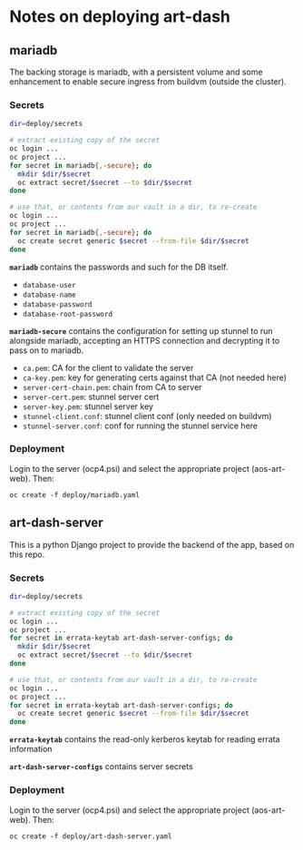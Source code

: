 # Notes on deploying art-dash

## mariadb

The backing storage is mariadb, with a persistent volume and some enhancement
to enable secure ingress from buildvm (outside the cluster).

### Secrets

```bash
dir=deploy/secrets

# extract existing copy of the secret
oc login ...
oc project ...
for secret in mariadb{,-secure}; do
  mkdir $dir/$secret
  oc extract secret/$secret --to $dir/$secret
done

# use that, or contents from our vault in a dir, to re-create
oc login ...
oc project ...
for secret in mariadb{,-secure}; do
  oc create secret generic $secret --from-file $dir/$secret
done
```

**`mariadb`** contains the passwords and such for the DB itself.

* `database-user`
* `database-name`
* `database-password`
* `database-root-password`

**`mariadb-secure`** contains the configuration for setting up stunnel to run
alongside mariadb, accepting an HTTPS connection and decrypting it to pass on
to mariadb.

* `ca.pem`: CA for the client to validate the server
* `ca-key.pem`: key for generating certs against that CA (not needed here)
* `server-cert-chain.pem`: chain from CA to server
* `server-cert.pem`: stunnel server cert
* `server-key.pem`: stunnel server key
* `stunnel-client.conf`: stunnel client conf (only needed on buildvm)
* `stunnel-server.conf`: conf for running the stunnel service here

### Deployment

Login to the server (ocp4.psi) and select the appropriate project (aos-art-web). Then:

    oc create -f deploy/mariadb.yaml

## art-dash-server

This is a python Django project to provide the backend of the app, based on this repo.

### Secrets


```bash
dir=deploy/secrets

# extract existing copy of the secret
oc login ...
oc project ...
for secret in errata-keytab art-dash-server-configs; do
  mkdir $dir/$secret
  oc extract secret/$secret --to $dir/$secret
done

# use that, or contents from our vault in a dir, to re-create
oc login ...
oc project ...
for secret in errata-keytab art-dash-server-configs; do
  oc create secret generic $secret --from-file $dir/$secret
done
```

**`errata-keytab`** contains the read-only kerberos keytab for reading errata information

**`art-dash-server-configs`** contains server secrets

### Deployment

Login to the server (ocp4.psi) and select the appropriate project (aos-art-web). Then:

    oc create -f deploy/art-dash-server.yaml

